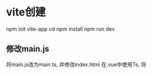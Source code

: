 # vite创建

npm init vite-app <project-name>
cd <project-name>
npm install
npm run dev

## 修改main.js

将main.js改为main.ts, 并修改index.html
在.vue中使用Ts, 将<script>修改为<script lang="ts">

## vite开启类型推断

#### 安装typescript

npm install -D typescript
----
生成配置文件
tsc --init
配置校验文件
include exclude

#### 添加类型声明文件
项目会报错，找不到App.vue模块相应的类型声明。
在/src目录下创建一个*.d.ts文件, 添加.vue文件的类型声明
在/src目录下创建一个*.d.ts文件, 添加优化编译器提示，声明静态资源文件

#### 修改build构建命令, 添加tsc校验
"build": "tsc --noEmit && vite build"

## 安装eslint-plugin-vue

cnpm install -D eslint eslint-plugin-vue
----
在根目录下创建.eslintrc.js文件

## 安装pritter

cnpm install -D prettier eslint-config-prettier eslint-plugin-prettier
----
项目根目录创建配置文件：.prettierrc.js

## 安装vue-router

cnpm install vue-router@next
----
在./src下创建router/index.ts文件

## 安装vuex

cnpm install vuex@next
----
在./src下创建store/index.ts文件

## 配置vite设置

在根目录下创建vite.config.ts